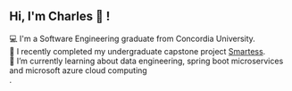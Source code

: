 ## Hi, I'm Charles 👋 ! 


💻 I'm a Software Engineering graduate from Concordia University.<br>
📍 I recently completed my undergraduate capstone project [Smartess](https://smartess.vercel.app/). <br>
🌱 I’m currently learning about data engineering, spring boot microservices and microsoft azure cloud computing<br>. 


